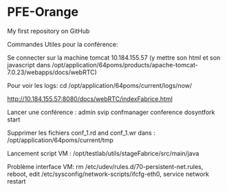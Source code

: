 # PFE-Orange

My first repository on GitHub

Commandes Utiles pour la conférence:

Se connecter sur la machine tomcat 10.184.155.57 (y mettre son html et son javascript dans /opt/application/64poms/products/apache-tomcat-7.0.23/webapps/docs/webRTC)

Pour voir les logs: cd  /opt/application/64poms/current/logs/now/

http://10.184.155.57:8080/docs/webRTC/indexFabrice.html

Lancer une conférence : admin svip confmanager conference dosyntfork start

Supprimer les fichiers conf\_1.rd and conf\_1.wr dans : /opt/application/64poms/current/tmp

Lancement script VM : /opt/testlab/utils/stageFabrice/src/main/java

Problème interface VM:
rm /etc/udev/rules.d/70-persistent-net.rules,
reboot,
edit /etc/sysconfig/network-scripts/ifcfg-eth0,
service network restart

